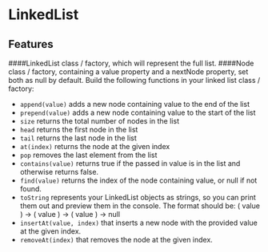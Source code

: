 # LinkedList

## Features

####LinkedList class / factory, which will represent the full list.
####Node class / factory, containing a value property and a nextNode property, set both as null by default.
Build the following functions in your linked list class / factory:

- `append(value)` adds a new node containing value to the end of the list
- `prepend(value)` adds a new node containing value to the start of the list
- `size` returns the total number of nodes in the list
- `head` returns the first node in the list
- `tail` returns the last node in the list
- `at(index)` returns the node at the given index
- `pop` removes the last element from the list
- `contains(value)` returns true if the passed in value is in the list and otherwise returns false.
- `find(value)` returns the index of the node containing value, or null if not found.
- `toString` represents your LinkedList objects as strings, so you can print them out and preview them in the console. The format should be: ( value ) -> ( value ) -> ( value ) -> null
- `insertAt(value, index)` that inserts a new node with the provided value at the given index.
- `removeAt(index)` that removes the node at the given index.
